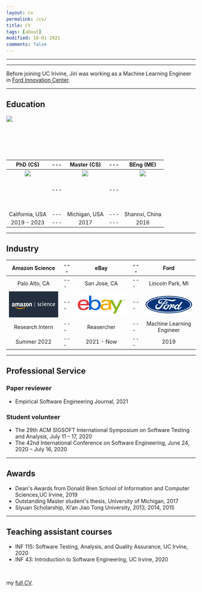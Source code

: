 ```yaml
---
layout: cv
permalink: /cv/
title: CV
tags: [about]
modified: 10-01-2021
comments: false
---
```

________
_______

Before joining UC Irivine, Jiri was working as a Machine Learning Engineer in <a href="https://corporate.ford.com/careers/silicon-valley.html" target="_blank">Ford Innovation Center</a>.

_______

## Education
<img src="{{ site.baseurl }}/images/Xian_Jiaotong_University.png" class="img-thumbnail" style="min-height:100px; height:100px;">

PhD (CS)                   | --- |        Master (CS)         | --- |         BEng (ME)
:-------------------------:| --- |:-------------------------: | --- | :-------------------------:
<img src="{{ site.baseurl }}/images/uci_logo.png" class="img-thumbnail" style="min-height:100px; height:100px;"> | --- |   <img src="{{ site.baseurl }}/images/um.png" class="img-thumbnail" style="min-height:100px; height:100px;"> | --- |  <img src="{{ site.baseurl }}/images/Xian_Jiaotong_University.png" class="img-thumbnail" style="min-height:100px; height:100px;">
California, USA            | --- |        Michigan, USA       | --- |        Shannxi, China
2019 - 2023                | --- |        2017                | --- |        2016


_______
## Industry


Amazon Science             | --- |        eBay                | --- |         Ford
:-------------------------:| --- |:-------------------------: | --- | :-------------------------:
Palo Alto, CA              | --- |        San Jose, CA        | --- |        Lincoln Park, MI
<img src=./images/amazon.png width="200"> | --- |   <img src=./images/EBay_logo.png width="200"> | --- |  <img src=./images/ford-logo.png width="200">
Research Intern            | --- |        Reasercher          | --- |       Machine Learning Engineer
Summer 2022                | --- |        2021 - Now          | --- |        2019


_______

## Professional Service

### Paper reviewer
- Empirical Software Engineering Journal, 2021

### Student volunteer
- The 29th ACM SIGSOFT International Symposium on Software Testing and Analysis, July 11 – 17, 2020
- The 42nd International Conference on Software Engineering, June 24, 2020 – July 16, 2020

_______

## Awards

- Dean's Awards from Donald Bren School of Information and Computer Sciences,UC Irvine,  2019
- Outstanding Master student's thesis, University of Michigan, 2017
- Siyuan Scholarship, Xi’an Jiao Tong University, 2013, 2014, 2015

_______

## Teaching assistant courses

- INF 115: Software Testing, Analysis, and Quality Assurance, UC Irvine, 2020
- INF 43:  Introduction to Software Engineering, UC Irvine, 2020

<br />

my <a href="https://github.com/Jirigesi/Jirigesi.github.io/blob/master/CV.pdf">full CV</a>.

<br />
